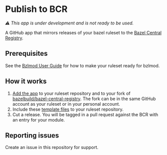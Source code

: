 # Publish to BCR

_:warning: This app is under development and is not ready to be used._

A GitHub app that mirrors releases of your bazel ruleset to the [Bazel Central Registry](https://github.com/bazelbuild/bazel-central-registry).

## Prerequisites

See the [Bzlmod User Guide](https://bazel.build/docs/bzlmod) for how to make your ruleset ready for bzlmod.

## How it works

1. [Add the app](https://github.com/apps/publish-to-bcr) to your ruleset repository and to your fork of [bazelbuild/bazel-central-registry](https://github.com/bazelbuild/bazel-central-registry). The fork can be in the same GitHub account as your ruleset or in your personal account.
1. Include these [template files](templates/README.md) to your ruleset repository.
1. Cut a release. You will be tagged in a pull request against the BCR with an entry for your module.

## Reporting issues

Create an issue in this repository for support.
